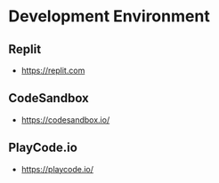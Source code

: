 # Development Environment

## Replit

- https://replit.com

## CodeSandbox

- https://codesandbox.io/

## PlayCode.io

- https://playcode.io/
